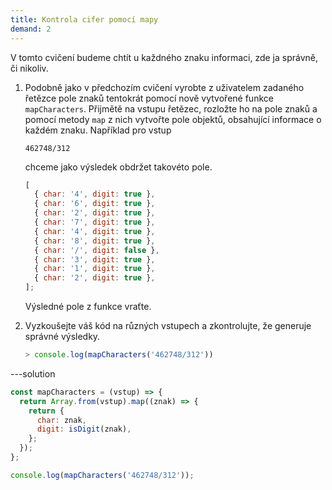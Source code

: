```yaml
---
title: Kontrola cifer pomocí mapy
demand: 2
---
```


V tomto cvičení budeme chtít u každného znaku informaci, zde ja správně, či nikoliv.

1. Podobně jako v předchozím cvičení vyrobte z uživatelem zadaného řetězce pole znaků tentokrát pomocí nově vytvořené funkce `mapCharacters`. Přijmětě na vstupu řetězec, rozložte ho na pole znaků a pomocí metody `map` z nich vytvořte pole objektů, obsahující informace o každém znaku. Například pro vstup

   ```text
   462748/312
   ```

   chceme jako výsledek obdržet takovéto pole.

   ```js
   [
     { char: '4', digit: true },
     { char: '6', digit: true },
     { char: '2', digit: true },
     { char: '7', digit: true },
     { char: '4', digit: true },
     { char: '8', digit: true },
     { char: '/', digit: false },
     { char: '3', digit: true },
     { char: '1', digit: true },
     { char: '2', digit: true },
   ];
   ```

   Výsledné pole z funkce vraťte.

1. Vyzkoušejte váš kód na různých vstupech a zkontrolujte, že generuje správné výsledky.

   ```js
   > console.log(mapCharacters('462748/312'))
   ```

---solution

```js
const mapCharacters = (vstup) => {
  return Array.from(vstup).map((znak) => {
    return {
      char: znak,
      digit: isDigit(znak),
    };
  });
};

console.log(mapCharacters('462748/312'));
```
